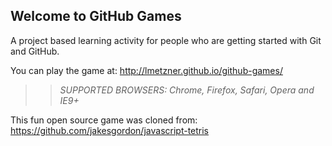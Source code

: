 ## Welcome to GitHub Games

A project based learning activity for people who are getting started with Git and GitHub.

You can play the game at: http://lmetzner.github.io/github-games/

>> _*SUPPORTED BROWSERS*: Chrome, Firefox, Safari, Opera and IE9+_

This fun open source game was cloned from: https://github.com/jakesgordon/javascript-tetris
